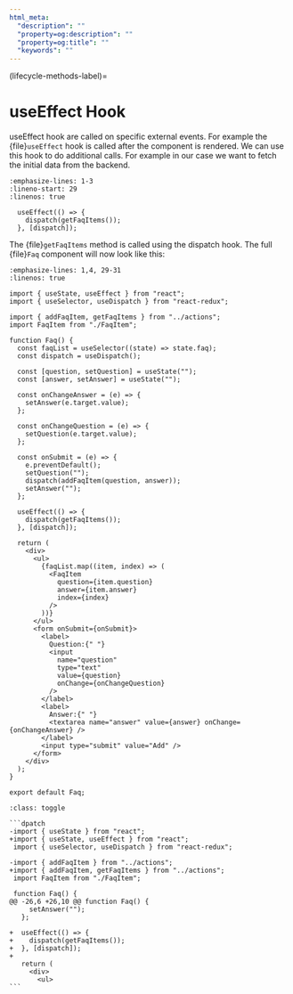```yaml
---
html_meta:
  "description": ""
  "property=og:description": ""
  "property=og:title": ""
  "keywords": ""
---
```


(lifecycle-methods-label)=

# useEffect Hook

useEffect hook are called on specific external events.
For example the {file}`useEffect` hook is called after the component is rendered.
We can use this hook to do additional calls.
For example in our case we want to fetch the initial data from the backend.

```{code-block} jsx
:emphasize-lines: 1-3
:lineno-start: 29
:linenos: true

  useEffect(() => {
    dispatch(getFaqItems());
  }, [dispatch]);
```

The {file}`getFaqItems` method is called using the dispatch hook.
The full {file}`Faq` component will now look like this:

```{code-block} jsx
:emphasize-lines: 1,4, 29-31
:linenos: true

import { useState, useEffect } from "react";
import { useSelector, useDispatch } from "react-redux";

import { addFaqItem, getFaqItems } from "../actions";
import FaqItem from "./FaqItem";

function Faq() {
  const faqList = useSelector((state) => state.faq);
  const dispatch = useDispatch();

  const [question, setQuestion] = useState("");
  const [answer, setAnswer] = useState("");

  const onChangeAnswer = (e) => {
    setAnswer(e.target.value);
  };

  const onChangeQuestion = (e) => {
    setQuestion(e.target.value);
  };

  const onSubmit = (e) => {
    e.preventDefault();
    setQuestion("");
    dispatch(addFaqItem(question, answer));
    setAnswer("");
  };

  useEffect(() => {
    dispatch(getFaqItems());
  }, [dispatch]);

  return (
    <div>
      <ul>
        {faqList.map((item, index) => (
          <FaqItem
            question={item.question}
            answer={item.answer}
            index={index}
          />
        ))}
      </ul>
      <form onSubmit={onSubmit}>
        <label>
          Question:{" "}
          <input
            name="question"
            type="text"
            value={question}
            onChange={onChangeQuestion}
          />
        </label>
        <label>
          Answer:{" "}
          <textarea name="answer" value={answer} onChange={onChangeAnswer} />
        </label>
        <input type="submit" value="Add" />
      </form>
    </div>
  );
}

export default Faq;
```

````{admonition} Differences
:class: toggle

```dpatch
-import { useState } from "react";
+import { useState, useEffect } from "react";
 import { useSelector, useDispatch } from "react-redux";

-import { addFaqItem } from "../actions";
+import { addFaqItem, getFaqItems } from "../actions";
 import FaqItem from "./FaqItem";

 function Faq() {
@@ -26,6 +26,10 @@ function Faq() {
     setAnswer("");
   };

+  useEffect(() => {
+    dispatch(getFaqItems());
+  }, [dispatch]);
+
   return (
     <div>
       <ul>
```
````
